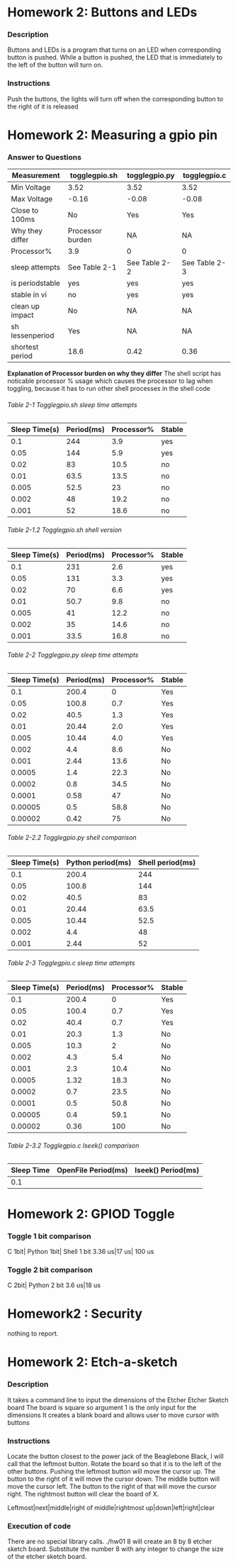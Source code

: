 # Homework 2: Buttons and LEDs

### Description
Buttons and LEDs is a program that turns on an LED when corresponding button is pushed.
While a button is pushed, the LED that is immediately to the left of the button will turn on.

### Instructions
Push the buttons, the lights will turn off when the corresponding button to the right of it is released

# Homework 2: Measuring a gpio pin

### Answer to Questions
  Measurement  | togglegpio.sh | togglegpio.py | togglegpio.c
---------------|---------------|---------------|-----------
Min Voltage    |     3.52      |      3.52     |    3.52
Max Voltage    |    -0.16      |     -0.08     |   -0.08
Close to 100ms |     No        |      Yes      |    Yes
Why they differ|Processor burden |NA |NA
Processor%|3.9 |0 |0
sleep attempts | See Table 2-1| See Table 2-2| See Table 2-3
is periodstable|yes|yes |yes
stable in vi   |no|yes |yes
clean up impact|No |NA |NA
sh lessenperiod|Yes |NA |NA
shortest period|18.6 |0.42 |0.36

**Explanation of Processor burden on why they differ**
The shell script has noticable processor % usage which causes the processor to lag when toggling, because it has to run other shell processes in the shell code

###### Table 2-1 Togglegpio.sh sleep time attempts
Sleep Time(s) | Period(ms) | Processor%| Stable
--------------|------------|-----------|--------
0.1|244|3.9|yes
0.05|144|5.9|yes
0.02|83|10.5|no
0.01|63.5|13.5|no
0.005|52.5|23|no
0.002|48|19.2|no
0.001|52|18.6|no


###### Table 2-1.2 Togglegpio.sh shell version
Sleep Time(s) | Period(ms) | Processor%| Stable
--------------|------------|-----------|------
0.1|231|2.6| yes
0.05|131|3.3| yes
0.02|70|6.6| yes
0.01|50.7|9.8 | no
0.005|41 |12.2|no
0.002|35 |14.6|no
0.001|33.5 |16.8|no

###### Table 2-2 Togglegpio.py sleep time attempts
Sleep Time(s) | Period(ms) | Processor%|Stable
--------------|------------|-----------|------
0.1|200.4|0|Yes
0.05|100.8|0.7|Yes
0.02|40.5|1.3|Yes
0.01|20.44|2.0|Yes
0.005|10.44|4.0|Yes
0.002|4.4|8.6|No
0.001|2.44|13.6|No
0.0005|1.4|22.3|No
0.0002|0.8|34.5|No
0.0001|0.58|47|No
0.00005|0.5|58.8|No
0.00002|0.42|75|No

###### Table 2-2.2 Togglegpio.py shell comparison
Sleep Time(s)| Python period(ms)| Shell period(ms)
-------------|------------------|---------------
0.1|200.4|244
0.05|100.8|144
0.02|40.5|83
0.01|20.44|63.5
0.005|10.44|52.5
0.002|4.4|48
0.001|2.44|52


###### Table 2-3 Togglegpio.c sleep time attempts
Sleep Time(s) | Period(ms) | Processor%|Stable
--------------|------------|-----------|-----
0.1|200.4|0|Yes
0.05|100.4|0.7|Yes
0.02|40.4|0.7|Yes
0.01|20.3|1.3|No
0.005|10.3|2|No
0.002|4.3|5.4|No
0.001|2.3|10.4|No
0.0005|1.32|18.3|No
0.0002|0.7|23.5|No
0.0001|0.5|50.8|No
0.00005|0.4|59.1|No
0.00002|0.36|100|No

###### Table 2-3.2 Togglegpio.c lseek() comparison
Sleep Time| OpenFile Period(ms)| lseek() Period(ms)
----------|--------------------|-----------------
0.1| |

# Homework 2: GPIOD Toggle

### Toggle 1 bit comparison
C 1bit| Python 1bit| Shell 1 bit
3.36 us|17 us| 100 us

### Toggle 2 bit comparison
C 2bit| Python 2 bit
3.6 us|18 us

# Homework2 : Security
nothing to report.  

# Homework 2: Etch-a-sketch

### Description
It takes a command line to input the dimensions of the Etcher Etcher Sketch board
The board is square so argument 1 is the only input for the dimensions
It creates a blank board and allows user to move cursor with buttons

### Instructions
Locate the button closest to the power jack of the Beaglebone Black, I will call that the leftmost button.
Rotate the board so that it is to the left of the other buttons.
Pushing the leftmost button will move the cursor up.
The button to the right of it will move the cursor down.
The middle button will move the cursor left.
The button to the right of that will move the cursor right.
The rightmost button will clear the board of X.

Leftmost|next|middle|right of middle|rightmost
up|down|left|right|clear

### Execution of code
There are no special library calls.  ./hw01 8 will create an 8 by 8 etcher sketch board.  Substitute the number 8 with any integer to change the size of the etcher sketch board.
